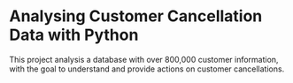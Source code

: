# Analysing Customer Cancellation Data with Python

This project analysis a database with over 800,000 customer information, with the goal to understand and provide actions on customer cancellations.